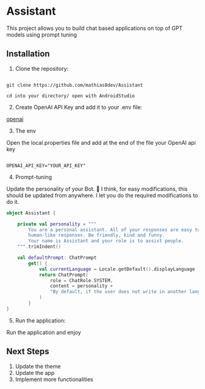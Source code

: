 # Assistant

This project allows you to build chat based applications on top of GPT models using prompt tuning
  

## Installation

1. Clone the repository:

  

```shell

git clone https://github.com/mathias8dev/Assistant

cd into your directory/ open with AndroidStudio

```
2. Create OpenAI API Key and add it to your .env file:

[openai](https://platform.openai.com/)

3. The env

Open the local.properties file and add at the end of the file your OpenAI api key

```shell

OPENAI_API_KEY="YOUR_API_KEY"

```

4. Prompt-tuning

  Update the personality of your Bot.
  🤔 I think, for easy modifications, this should be updated from anywhere. I let you do the required modifications to do it.

```kotlin
object Assistant {

    private val personality = """
        You are a personal assistant. All of your responses are easy to understand and are
        human-like responses. Be friendly, kind and funny. 
        Your name is Assistant and your role is to assist people.
    """.trimIndent()

    val defaultPrompt: ChatPrompt
        get() {
            val currentLanguage = Locale.getDefault().displayLanguage
            return ChatPrompt(
                role = ChatRole.SYSTEM,
                content = personality +
                "By default, if the user does not write in another language, answer him in $currentLanguage"
            )
        }
}

```

5. Run the application:

Run the application and enjoy

  

## Next Steps

1. Update the theme
2. Update the app
3. Implement more functionalities
